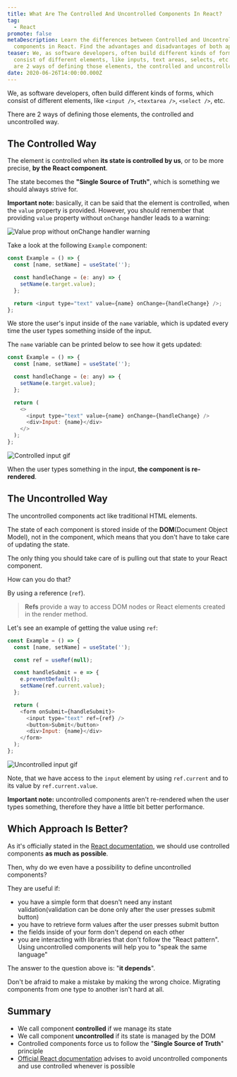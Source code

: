 ```yaml
---
title: What Are The Controlled And Uncontrolled Components In React?
tag:
  - React
promote: false
metaDescription: Learn the differences between Controlled and Uncontrolled
  components in React. Find the advantages and disadvantages of both approaches.
teaser: We, as software developers, often build different kinds of forms, which
  consist of different elements, like inputs, text areas, selects, etc. There
  are 2 ways of defining those elements, the controlled and uncontrolled way...
date: 2020-06-26T14:00:00.000Z
---
```

We, as software developers, often build different kinds of forms, which consist of different elements, like `<input />`, `<textarea />`, `<select />`, etc. 

There are 2 ways of defining those elements, the controlled and uncontrolled way.

## The Controlled Way

The element is controlled when **its state is controlled by us**, or to be more precise, **by the React component**.

The state becomes the **"Single Source of Truth"**, which is something we should always strive for.

**Important note:** basically, it can be said that the element is controlled, when the `value` property is provided. However, you should remember that providing `value` property without `onChange` handler leads to a warning: 

![Value prop without onChange handler warning](/img/screenshot-2020-06-25-at-20.47.03.png "Value prop without onChange handler warning")

Take a look at the following `Example` component:

```javascript
const Example = () => {
  const [name, setName] = useState('');

  const handleChange = (e: any) => {
    setName(e.target.value);
  };

  return <input type="text" value={name} onChange={handleChange} />;
};
```

We store the user's input inside of the `name` variable, which is updated every time the user types something inside of the input.

The `name` variable can be printed below to see how it gets updated:

```javascript
const Example = () => {
  const [name, setName] = useState('');

  const handleChange = (e: any) => {
    setName(e.target.value);
  };

  return (
    <>
      <input type="text" value={name} onChange={handleChange} />
      <div>Input: {name}</div>
    </>
  );
};
```

![Controlled input gif](/img/controlled-input.gif "Controlled input gif")

When the user types something in the input, **the component is re-rendered**. 

## The Uncontrolled Way

The uncontrolled components act like traditional HTML elements.

The state of each component is stored inside of the **DOM**(Document Object Model), not in the component, which means that you don't have to take care of updating the state.

The only thing you should take care of is pulling out that state to your React component.

How can you do that? 

By using a reference (`ref`).

> **Refs** provide a way to access DOM nodes or React elements created in the render method.

Let's see an example of getting the value using `ref`:

```javascript
const Example = () => {
  const [name, setName] = useState('');

  const ref = useRef(null);

  const handleSubmit = e => {
    e.preventDefault();
    setName(ref.current.value);
  };

  return (
    <form onSubmit={handleSubmit}>
      <input type="text" ref={ref} />
      <button>Submit</button>
      <div>Input: {name}</div>
    </form>
  );
};
```

![Uncontrolled input gif](/img/uncontrolled.gif "Uncontrolled input gif")

Note, that we have access to the `input` element by using `ref.current` and to its value by `ref.current.value`.

**Important note:** uncontrolled components aren't re-rendered when the user types something, therefore they have a little bit better performance.

## Which Approach Is Better?

As it's officially stated in the [React documentation](https://reactjs.org/docs/uncontrolled-components.html), we should use controlled components **as much as possible**.

Then, why do we even have a possibility to define uncontrolled components?

They are useful if:

* you have a simple form that doesn't need any instant validation(validation can be done only after the user presses submit button)
* you have to retrieve form values after the user presses submit button
* the fields inside of your form don't depend on each other
* you are interacting with libraries that don't follow the "React pattern". Using uncontrolled components will help you to "speak the same language"

The answer to the question above is: "**it depends**".

Don't be afraid to make a mistake by making the wrong choice. Migrating components from one type to another isn't hard at all.

## Summary

* We call component **controlled** if we manage its state
* We call component **uncontrolled** if its state is managed by the DOM
* Controlled components force us to follow the "**Single Source of Truth**" principle
* [Official React documentation](https://reactjs.org/docs/uncontrolled-components.html) advises to avoid uncontrolled components and use controlled whenever is possible